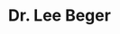 ---
title: Dr. Lee Beger
aliases: 
  - /people/dr-lee-s-beger
  - /people/lee-stewart-beger
other_names:
  - Dr. Lee S. Beger
  - Lee Stewart Beger
layout: people
featured_image: 
featured_image_attr: 
featured_image_alt: 
featured_image_caption: 
---